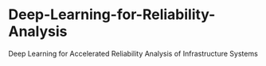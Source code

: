 # Deep-Learning-for-Reliability-Analysis
Deep Learning for Accelerated Reliability Analysis of Infrastructure Systems
